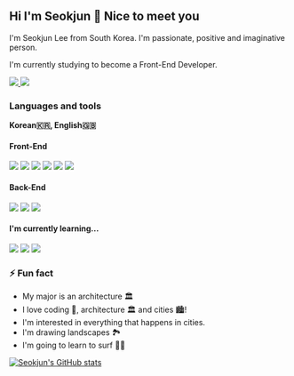 ## Hi I'm Seokjun 👋 Nice to meet you

<!--
**CodingGorani/CodingGorani** is a ✨ _special_ ✨ repository because its `README.md` (this file) appears on your GitHub profile.

Here are some ideas to get you started:

- 🔭 I’m currently working on ...
- 🌱 I’m currently learning ...
- 👯 I’m looking to collaborate on ...
- 🤔 I’m looking for help with ...
- 💬 Ask me about ...
- 📫 How to reach me: ...
- 😄 Pronouns: ...
- ⚡ Fun fact: ...
-->

I'm Seokjun Lee from South Korea. I'm passionate, positive and imaginative person. 

I'm currently studying to become a Front-End Developer.

<a href="https://www.instagram.com/leeseokjuun/" target="_blank">
  <img src="https://img.shields.io/badge/Instagram-E4405F?style=for-the-badge&logo=instagram&logoColor=white"/>
</a>
<a href="mailto:tjr2922@gmail.com">
  <img src="https://img.shields.io/badge/Gmail-D14836?style=for-the-badge&logo=gmail&logoColor=white">
</a>

### Languages and tools 

**Korean🇰🇷, English🇬🇧**

#### Front-End
<img src="https://img.shields.io/badge/-Javascript-black?style=for-the-badge&logo=javascript"/> <img src="https://img.shields.io/badge/-HTML-black?style=for-the-badge&logo=html5"/> <img src="https://img.shields.io/badge/-CSS-black?style=for-the-badge&logo=css3"/> <img src="https://img.shields.io/badge/-SASS-black?style=for-the-badge&logo=sass"/> <img src="https://img.shields.io/badge/-react-black?style=for-the-badge&logo=react"/>  <img src="https://img.shields.io/badge/-react router-black?style=for-the-badge&logo=reactrouter"/>

#### Back-End
<img src="https://img.shields.io/badge/-Node.js-lightgrey?style=for-the-badge&logo=node.js"/> <img src="https://img.shields.io/badge/-mysql-lightgrey?style=for-the-badge&logo=mysql"/> <img src="https://img.shields.io/badge/-sequelize-lightgrey?style=for-the-badge&logo=sequelize"/>

#### I'm currently learning...
<img src="https://img.shields.io/badge/-typescript-white?style=for-the-badge&logo=typescript"/> <img src="https://img.shields.io/badge/-react native-white?style=for-the-badge&logo=react"/>
<img src="https://img.shields.io/badge/-firebase-white?style=for-the-badge&logo=firebase"/>

### ⚡ Fun fact
- My major is an architecture 🏛 
- I love coding 🤖, architecture 🏛 and cities 🏙! 
- I'm interested in everything that happens in cities.
- I'm drawing landscapes 🏞
- I'm going to learn to surf 🏄‍♂️

[![Seokjun's GitHub stats](https://github-readme-stats.vercel.app/api?username=CodingGorani&show_icons=true&theme=dark)](https://github.com/anuraghazra/github-readme-stats)


	

